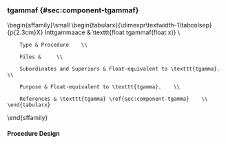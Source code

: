 ### tgammaf {#sec:component-tgammaf}

\begin{sffamily}\small
	\begin{tabularx}{\dimexpr\textwidth-1\tabcolsep}{p{2.3cm}X}
		Inttgammaace       & \texttt{float tgammaf(float x)} \\ 
		
		Type & Procedure    \\ 
		
		Files &     \\ 
		
		Subordinates and Superiors & Float-equivalent to \texttt{tgamma}.    \\ 
		
		Purpose & Float-equivalent to \texttt{tgamma}.    \\ 
		
		References & \texttt{tgamma} \ref{sec:component-tgamma}    \\ 
	\end{tabularx}
\end{sffamily}

#### Procedure Design
